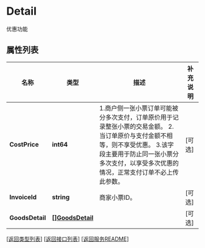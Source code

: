 # Detail

优惠功能 

## 属性列表

名称 | 类型 | 描述 | 补充说明
------------ | ------------- | ------------- | -------------
**CostPrice** | **int64** | 1.商户侧一张小票订单可能被分多次支付，订单原价用于记录整张小票的交易金额。 2.当订单原价与支付金额不相等，则不享受优惠。 3.该字段主要用于防止同一张小票分多次支付，以享受多次优惠的情况，正常支付订单不必上传此参数。  | [可选] 
**InvoiceId** | **string** | 商家小票ID。  | [可选] 
**GoodsDetail** | [**[]GoodsDetail**](GoodsDetail.md) |  | [可选] 

[\[返回类型列表\]](README.md#类型列表)
[\[返回接口列表\]](README.md#接口列表)
[\[返回服务README\]](README.md)


